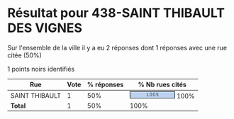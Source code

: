 # Résultat pour 438-SAINT THIBAULT DES VIGNES

Sur l'ensemble de la ville il y a eu 2 réponses dont 1 réponses avec une rue citée (50%)

1 points noirs identifiés

| Rue | Vote | % réponses | % Nb rues cités|
|-----|------|------------|----------------|
| SAINT THIBAULT | 1 | 50% | <img src="../../img/bar_100.gif" />&nbsp;100%|
| **Total** | 1 | 50% | 100%|
